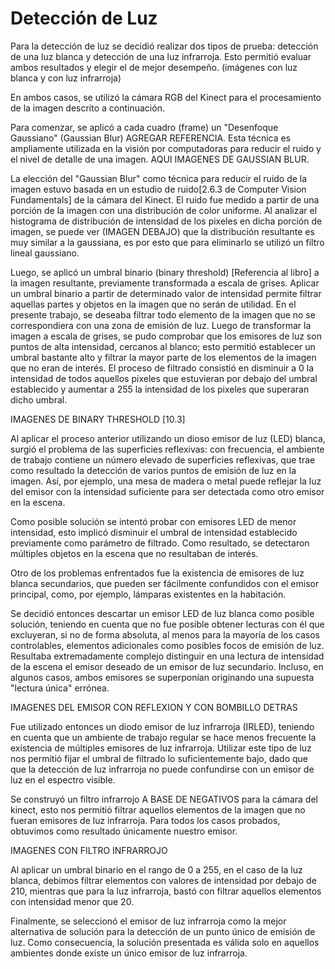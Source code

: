 # Detección de Luz

Para la detección de luz se decidió realizar dos tipos de prueba: detección de una luz blanca y detección de una luz infrarroja. Esto permitió evaluar ambos resultados y elegir el de mejor desempeño. (imágenes con luz blanca y con luz infrarroja)

En ambos casos, se utilizó la cámara RGB del Kinect para el procesamiento de la imagen descrito a continuación.

Para comenzar, se aplicó a cada cuadro (frame) un "Desenfoque Gaussiano" (Gaussian Blur) AGREGAR REFERENCIA. Esta técnica es ampliamente utilizada en la visión por computadoras para reducir el ruido y el nivel de detalle de una imagen. AQUI IMAGENES DE GAUSSIAN BLUR.

La elección del "Gaussian Blur" como técnica para reducir el ruido de la imagen estuvo basada en un estudio de ruido[2.6.3 de Computer Vision Fundamentals] de la cámara del Kinect. El ruido fue medido a partir de una porción de la imagen con una distribución de color uniforme. Al analizar el histograma de distribución de intensidad de los pixeles en dicha porción de imagen, se puede ver (IMAGEN DEBAJO) que la distribución resultante es muy similar a la gaussiana, es por esto que para eliminarlo se utilizó un filtro lineal gaussiano.

Luego, se aplicó un umbral binario (binary threshold) [Referencia al libro] a la imagen resultante, previamente transformada a escala de grises. Aplicar un umbral binario a partir de determinado valor de intensidad permite filtrar aquellas partes y objetos en la imagen que no serán de utilidad. En el presente trabajo, se deseaba filtrar todo elemento de la imagen que no se correspondiera con una zona de emisión de luz. Luego de transformar la imagen a escala de grises, se pudo comprobar que los emisores de luz son puntos de alta intensidad, cercanos al blanco; esto permitió establecer un umbral bastante alto y filtrar la mayor parte de los elementos de la imagen que no eran de interés. El proceso de filtrado consistió en disminuir a 0 la intensidad de todos aquellos pixeles que estuvieran por debajo del umbral establecido y aumentar a 255 la intensidad de los pixeles que superaran dicho umbral.

IMAGENES DE BINARY THRESHOLD [10.3]

Al aplicar el proceso anterior utilizando un dioso emisor de luz (LED) blanca, surgió el problema de las superficies reflexivas: con frecuencia, el ambiente de trabajo contiene un número elevado de superficies reflexivas, que trae como resultado la detección de varios puntos de emisión de luz en la imagen. Así, por ejemplo, una mesa de madera o metal puede reflejar la luz del emisor con la intensidad suficiente para ser detectada como otro emisor en la escena.

Como posible solución se intentó probar con emisores LED de menor intensidad, esto implicó disminuir el umbral de intensidad establecido previamente como parámetro de filtrado. Como resultado, se detectaron múltiples objetos en la escena que no resultaban de interés.

Otro de los problemas enfrentados fue la existencia de emisores de luz blanca secundarios, que pueden ser fácilmente confundidos con el emisor principal, como, por ejemplo, lámparas existentes en la habitación.

Se decidió entonces descartar un emisor LED de luz blanca como posible solución, teniendo en cuenta que no fue posible obtener lecturas con él que excluyeran, si no de forma absoluta, al menos para la mayoría de los casos controlables, elementos adicionales como posibles focos de emisión de luz. Resultaba extremadamente complejo distinguir en una lectura de intensidad de la escena el emisor deseado de un emisor de luz secundario. Incluso, en algunos casos, ambos emisores se superponían originando una supuesta "lectura única" errónea.

IMAGENES DEL EMISOR CON REFLEXION Y CON BOMBILLO DETRAS

Fue utilizado entonces un diodo emisor de luz infrarroja (IRLED), teniendo en cuenta que un ambiente de trabajo regular se hace menos frecuente la existencia de múltiples emisores de luz infrarroja. Utilizar este tipo de luz nos permitió fijar el umbral de filtrado lo suficientemente bajo, dado que que la detección de luz infrarroja no puede confundirse con un emisor de luz en el espectro visible.

Se construyó un filtro infrarrojo A BASE DE NEGATIVOS para la cámara del kinect, esto nos permitió filtrar aquellos elementos de la imagen que no fueran emisores de luz infrarroja. Para todos los casos probados, obtuvimos como resultado únicamente nuestro emisor.

IMAGENES CON FILTRO INFRARROJO

Al aplicar un umbral binario en el rango de 0 a 255, en el caso de la luz blanca, debimos filtrar elementos con valores de intensidad por debajo de 210, mientras que para la luz infrarroja, bastó con filtrar aquellos elementos con intensidad menor que 20.

Finalmente, se seleccionó el emisor de luz infrarroja como la mejor alternativa de solución para la detección de un punto único de emisión de luz. Como consecuencia, la solución presentada es válida solo en aquellos ambientes donde existe un único emisor de luz infrarroja.
